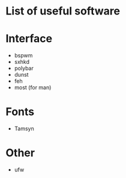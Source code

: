 # List of useful software

# Interface
* bspwm
* sxhkd
* polybar
* dunst
* feh
* most (for man)

# Fonts
* Tamsyn

# Other
* ufw